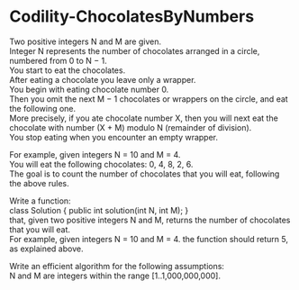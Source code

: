 # Codility-ChocolatesByNumbers
Two positive integers N and M are given.</br>
Integer N represents the number of chocolates arranged in a circle, numbered from 0 to N − 1.</br>
You start to eat the chocolates.</br> 
After eating a chocolate you leave only a wrapper.</br>
You begin with eating chocolate number 0.</br> 
Then you omit the next M − 1 chocolates or wrappers on the circle, and eat the following one.</br>
More precisely, if you ate chocolate number X, then you will next eat the chocolate with number (X + M) modulo N (remainder of division).</br>
You stop eating when you encounter an empty wrapper.

For example, given integers N = 10 and M = 4.</br> 
You will eat the following chocolates: 0, 4, 8, 2, 6.</br>
The goal is to count the number of chocolates that you will eat, following the above rules.

Write a function:</br>
class Solution { public int solution(int N, int M); }</br>
that, given two positive integers N and M, returns the number of chocolates that you will eat.</br>
For example, given integers N = 10 and M = 4. the function should return 5, as explained above.

Write an efficient algorithm for the following assumptions:</br>
N and M are integers within the range [1..1,000,000,000].
